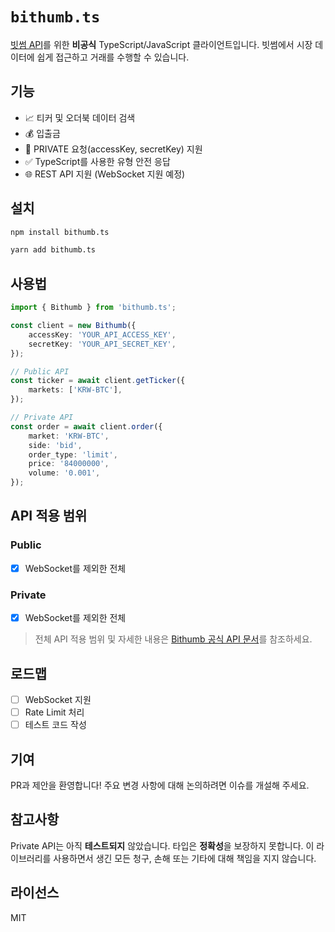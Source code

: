 # `bithumb.ts`

[빗썸 API](https://apidocs.bithumb.com/)를 위한 **비공식** TypeScript/JavaScript 클라이언트입니다. 빗썸에서 시장 데이터에 쉽게 접근하고 거래를 수행할 수 있습니다.

## 기능

-   📈 티커 및 오더북 데이터 검색
-   💰 입출금
-   🔐 PRIVATE 요청(accessKey, secretKey) 지원
-   ✅ TypeScript를 사용한 유형 안전 응답
-   🌐 REST API 지원 (WebSocket 지원 예정)

## 설치

```bash
npm install bithumb.ts
```

```bash
yarn add bithumb.ts
```

## 사용법

```ts
import { Bithumb } from 'bithumb.ts';

const client = new Bithumb({
    accessKey: 'YOUR_API_ACCESS_KEY',
    secretKey: 'YOUR_API_SECRET_KEY',
});

// Public API
const ticker = await client.getTicker({
    markets: ['KRW-BTC'],
});

// Private API
const order = await client.order({
    market: 'KRW-BTC',
    side: 'bid',
    order_type: 'limit',
    price: '84000000',
    volume: '0.001',
});
```

## API 적용 범위

### Public

-   [x] WebSocket를 제외한 전체

### Private

-   [x] WebSocket를 제외한 전체

> 전체 API 적용 범위 및 자세한 내용은 [Bithumb 공식 API 문서](https://apidocs.bithumb.com/)를 참조하세요.

## 로드맵

-   [ ] WebSocket 지원
-   [ ] Rate Limit 처리
-   [ ] 테스트 코드 작성

## 기여

PR과 제안을 환영합니다! 주요 변경 사항에 대해 논의하려면 이슈를 개설해 주세요.

## 참고사항

Private API는 아직 **테스트되지** 않았습니다.
타입은 **정확성**을 보장하지 못합니다.
이 라이브러리를 사용하면서 생긴 모든 청구, 손해 또는 기타에 대해 책임을 지지 않습니다.

## 라이선스

MIT
